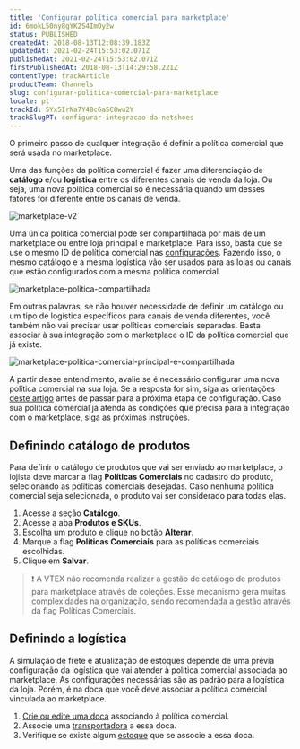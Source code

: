 ```yaml
---
title: 'Configurar política comercial para marketplace'
id: 6mokL50ny8gYK2S4ImOy2w
status: PUBLISHED
createdAt: 2018-08-13T12:08:39.183Z
updatedAt: 2021-02-24T15:53:02.071Z
publishedAt: 2021-02-24T15:53:02.071Z
firstPublishedAt: 2018-08-13T14:29:58.221Z
contentType: trackArticle
productTeam: Channels
slug: configurar-politica-comercial-para-marketplace
locale: pt
trackId: 5Yx5IrNa7Y48c6aSC8wu2Y
trackSlugPT: configurar-integracao-da-netshoes
---
```


O primeiro passo de qualquer integração é definir a política comercial que será usada no marketplace.

Uma das funções da política comercial é fazer uma diferenciação de __catálogo__ e/ou __logística__ entre os diferentes canais de venda da loja. Ou seja, uma nova política comercial só é necessária quando um desses fatores for diferente entre os canais de venda.

![marketplace-v2](https://images.contentful.com/alneenqid6w5/6wy87Eq81O6ksOoq4EsAyG/29f6801d23163b8bef6d6fa30a68b4f1/marketplace-v2.png)

Uma única política comercial pode ser compartilhada por mais de um marketplace ou entre loja principal e marketplace. Para isso, basta que se use o mesmo ID de política comercial nas [configurações](/pt/tutorial/integrando-com-marketplace). Fazendo isso, o mesmo catálogo e a mesma logística vão ser usados para as lojas ou canais que estão configurados com a mesma política comercial.

![marketplace-politica-compartilhada](https://images.contentful.com/alneenqid6w5/6ur6jWd8hG4wew4GO4YWS6/60624ed33a2b4765c4f8de3d064526f3/marketplace-politica-compartilhada.png)

Em outras palavras, se não houver necessidade de definir um catálogo ou um tipo de logística específicos para canais de venda diferentes, você também não vai precisar usar políticas comerciais separadas. Basta associar à sua integração com o marketplace o ID da política comercial que já existe. 

![marketplace-politica-comercial-principal-e-compartilhada](https://images.contentful.com/alneenqid6w5/30zkOOnOPYcCemUqmYE4Aw/48513228708cee71378543755a0fbbad/marketplace-politica-comercial-principal-e-compartilhada.png)

A partir desse entendimento, avalie se é necessário configurar uma nova política comercial na sua loja. Se a resposta for sim, siga as orientações [deste artigo](https://help.vtex.com/pt/faq/como-contratar-nova-politica-comercial--frequentlyAskedQuestions_700) antes de passar para a próxima etapa de configuração. Caso sua política comercial já atenda às condições que precisa para a integração com o marketplace, siga as próximas instruções.


## Definindo catálogo de produtos

Para definir o catálogo de produtos que vai ser enviado ao marketplace, o lojista deve marcar a flag __Políticas Comerciais__ no cadastro do produto, selecionando as políticas comerciais desejadas. Caso nenhuma política comercial seja selecionada, o produto vai ser considerado para todas elas.

1. Acesse a seção __Catálogo__.
2. Acesse a aba __Produtos e SKUs__.
3. Escolha um produto e clique no botão __Alterar__.
4. Marque a flag __Políticas Comerciais__ para as políticas comerciais escolhidas.
5. Clique em __Salvar__.

>❗ A VTEX não recomenda realizar a gestão de catálogo de produtos para marketplace através de coleções. Esse mecanismo gera muitas complexidades na organização, sendo recomendada a gestão através da flag Políticas Comerciais.

## Definindo a logística

A simulação de frete e atualização de estoques depende de uma prévia configuração da logística que vai atender à política comercial associada ao marketplace. As configurações necessárias são as padrão para a logística da loja. Porém, é na doca que você deve associar a política comercial vinculada ao marketplace.

1. [Crie ou edite uma doca](/pt/tutorial/como-cadastrar-doca) associando à política comercial.
2. Associe uma [transportadora](/pt/tutorial/gerenciar-transportadora) a essa doca.
3. Verifique se existe algum [estoque](/pt/tutorial/gerenciar-estoque) que se associe a essa doca.
